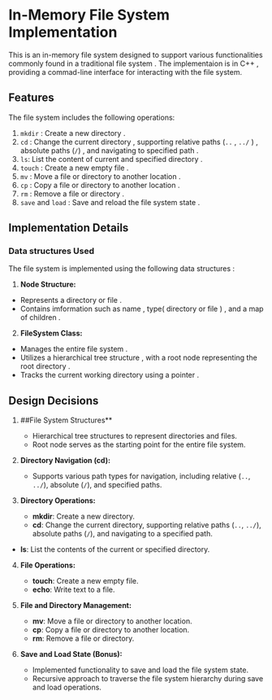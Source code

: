 # In-Memory File System Implementation

This is an in-memory file system designed to support various functionalities commonly found in a traditional file system . The implementaion is in C++ , providing a commad-line interface for interacting with the file system.

## Features 

The file system includes the following operations:

1. `mkdir` : Create a new directory .
2. `cd` : Change the current directory , supporting relative paths (`..` , `../` ) , absolute paths (`/`) , and navigating to specified path .
3. `ls`: List the content of current and specified directory .
4. `touch` : Create a new empty file .
5. `mv` : Move a file or directory to another location .
6. `cp` : Copy a file or directory to another location .
7. `rm` : Remove a file or directory .
8. `save` and `load` : Save and reload the file system state . 

## Implementation Details 

### Data structures Used 

The file system is implemented using the following data structures : 

1. **Node Structure:**
  - Represents a directory or file .
  - Contains imformation such as name , type( directory or file ) , and a map of children .

2. **FileSystem Class:**
  - Manages the entire file system .
  - Utilizes a hierarchical tree structure , with a root node representing the root directory .
  - Tracks the current working directory using a pointer .


## Design Decisions 

1. ##File System Structures**
   - Hierarchical tree structures to represent directories and files.
   - Root node serves as the starting point for the entire file system.

2. **Directory Navigation (cd):**
   - Supports various path types for navigation, including relative (`..`, `../`), absolute (`/`), and specified paths.

3. **Directory Operations:**
	- **mkdir**: Create a new directory. 
	-   **cd**: Change the current directory, supporting relative paths (`..`, `../`), absolute paths (`/`), and navigating to a specified path. 
  -  **ls**: List the contents of the current or specified directory.

4. **File Operations:**
   -  **touch**: Create a new empty file. 
   - **echo**: Write text to a file.

5. **File and Directory Management:**
   - **mv**: Move a file or directory to another location.
   -  **cp**: Copy a file or directory to another location. 
   -  **rm**: Remove a file or directory.

6. **Save and Load State (Bonus):**
   - Implemented functionality to save and load the file system state.
   - Recursive approach to traverse the file system hierarchy during save and load operations.
